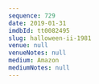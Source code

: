 ```yaml
---
sequence: 729
date: 2019-01-31
imdbId: tt0082495
slug: halloween-ii-1981
venue: null
venueNotes: null
medium: Amazon
mediumNotes: null
---
```

